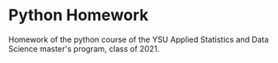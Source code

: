 # Python Homework
Homework of the python course of the YSU Applied Statistics and Data Science master's program, class of 2021.

